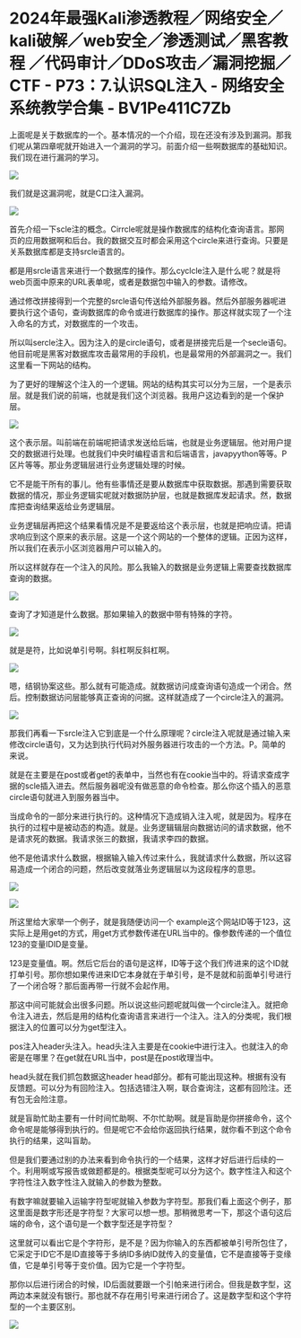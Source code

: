 # 2024年最强Kali渗透教程／网络安全／kali破解／web安全／渗透测试／黑客教程 ／代码审计／DDoS攻击／漏洞挖掘／CTF - P73：7.认识SQL注入 - 网络安全系统教学合集 - BV1Pe411C7Zb

上面呢是关于数据库的一个。基本情况的一个介绍，现在还没有涉及到漏洞。那我们呢从第四章呢就开始进入一个漏洞的学习。前面介绍一些啊数据库的基础知识。我们现在进行漏洞的学习。



![](img/4a73bcb9ade39b8a0dde522f5a529e21_1.png)

我们就是这漏洞呢，就是C口注入漏洞。

![](img/4a73bcb9ade39b8a0dde522f5a529e21_3.png)

首先介绍一下scle注的概念。Cirrcle呢就是操作数据库的结构化查询语言。那网页的应用数据啊和后台。我的数据交互时都会采用这个circle来进行查询。只要是关系数据库都是支持srcle语言的。

都是用srcle语言来进行一个数据库的操作。那么cyclcle注入是什么呢？就是将web页面中原来的URL表单呢，或者是数据包中输入的参数。请修改。

通过修改拼接得到一个完整的srcle语句传送给外部服务器。然后外部服务器呢进要执行这个语句，查询数据库的命令或进行数据库的操作。那这样就实现了一个注入命名的方式，对数据库的一个攻击。

所以叫sercle注入。因为注入的是circle语句，或者是拼接完后是一个secle语句。他目前呢是黑客对数据库攻击最常用的手段机，也是最常用的外部漏洞之一。我们这里看一下网站的结构。

为了更好的理解这个注入的一个逻辑。网站的结构其实可以分为三层，一个是表示层。就是我们说的前端，也就是我们这个浏览器。我用户这边看到的是一个保护层。



![](img/4a73bcb9ade39b8a0dde522f5a529e21_5.png)

这个表示层。叫前端在前端呢把请求发送给后端，也就是业务逻辑层。他对用户提交的数据进行处理。也就我们中央时编程语言和后端语言，javapyython等等。P区片等等。那业务逻辑层进行业务逻辑处理的时候。

它不是能干所有的事儿。他有些事情还是要从数据库中获取数据。那遇到需要获取数据的情况，那业务逻辑实呢就对数据防护层，也就是数据库发起请求。然，数据库把查询结果返给业务逻辑层。

业务逻辑层再把这个结果看情况是不是要返给这个表示层，也就是把响应请。把请求响应到这个原来的表示层。这是一个这个网站的一个整体的逻辑。正因为这样，所以我们在表示小区浏览器用户可以输入的。

所以这样就存在一个注入的风险。那么我输入的数据是业务逻辑上需要查找数据库查询的数据。

![](img/4a73bcb9ade39b8a0dde522f5a529e21_7.png)

查询了才知道是什么数据。那如果输入的数据中带有特殊的字符。

![](img/4a73bcb9ade39b8a0dde522f5a529e21_9.png)

就是是符，比如说单引号啊。斜杠啊反斜杠啊。

![](img/4a73bcb9ade39b8a0dde522f5a529e21_11.png)

嗯，结钢协案这些。那么就有可能造成。就数据访问成查询语句造成一个闭合。然后。控制数据访问层能够真正查询的问据。这样就造成了一个circle注入的漏洞。



![](img/4a73bcb9ade39b8a0dde522f5a529e21_13.png)

那我们再看一下srcle注入它到底是一个什么原理呢？circle注入呢就是通过输入来修改circle语句，又为达到执行代码对外服务器进行攻击的一个方法。P。简单的来说。

就是在主要是在post或者get的表单中，当然也有在cookie当中的。将请求查成字据的scle插入进去。然后服务器呢没有做恶意的命令检查。那么你这个插入的恶意circle语句就进入到服务器当中。

当成命令的一部分来进行执行的。这种情况下造成销入注入呢，就是因为。程序在执行的过程中是被动态的构造。就是。业务逻辑辑层向数据访问的请求数据，他不是请求死的数据。我请求张三的数据，我请求李四的数据。

他不是他请求什么数据，根据输入输入传过来什么，我就请求什么数据，所以这容易造成一个闭合的问题，然后改变就落业务逻辑层以为这段程序的意思。



![](img/4a73bcb9ade39b8a0dde522f5a529e21_15.png)

![](img/4a73bcb9ade39b8a0dde522f5a529e21_16.png)

所这里给大家举一个例子，就是我随便访问一个 example这个网站ID等于123，这实际上是用get的方式，用get方式参数传递在URL当中的。像参数传递的一个值位123的变量IDID是变量。

123是变量值。啊。然后它后台的语句是这样，ID等于这个我们传进来的这个ID就打单引号。那你想如果传进来ID它本身就在于单引号，是不是就和前面单引号进行了一个闭合呀？那后面再带一行就不会起作用。

那这中间可能就会出很多问题。所以说这些问题呢就叫做一个circle注入。就把命令注入进去，然后是用的结构化查询语言来进行一个注入。注入的分类呢，我们根据注入的位置可以分为get型注入。

pos注入header头注入。head头注入主要是在cookie中进行注入。也就注入的命密是在哪里？在get就在URL当中，post是在post收理当中。

head头就在我们抓包数据这header head部分。都有可能出现这种。根据有没有反馈题。可以分为有回险注入。包括选错注入啊，联合查询注，这都有回险注。还有包无会险注意。

就是盲助忙助主要有一什时间忙助啊、不尔忙助啊。就是盲助是你拼接命令，这个命令呢是能够得到执行的。但是呢它不会给你返回执行结果，就你看不到这个命令执行的结果，这叫盲助。

但是我们要通过别的办法来看到命令执行的一个结果，这样才好后进行后续的一个。利用啊或写报告或做题都是的。根据类型呢可以分为这个。数字性注入和这个字符性注入数字性注入就输入的参数为整数。

有数字嘛就要输入运输字符型呢就输入参数为字符型。那我们看上面这个例子，那这里面是数字形还是字符型？大家可以想一想。那稍微思考一下，那这个语句这后端的命令，这个语句是一个数字型还是字符型？

这里就可以看出它是个字符形，是不是？因为你输入的东西都被单引号所包住了，它采定于ID它不是ID直接等于多纳ID多纳ID就传入的变量值，它不是直接等于变缘值，它是单引号等于变价值。因为它是一个字符型。

那你以后进行闭合的时候，ID后面就要跟一个引帕来进行闭合。但我是数字型，这两边本来就没有银行。那也就不存在用引号来进行闭合了。这是数字型和这个字符型的一个主要区别。



![](img/4a73bcb9ade39b8a0dde522f5a529e21_18.png)